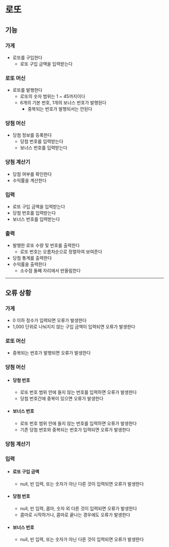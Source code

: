 # 로또

## 기능

### 가게

- 로또를 구입한다
    - 로또 구입 금액을 입력받는다

### 로또 머신

- 로또를 발행한다
    - 로또의 숫자 범위는 1 ~ 45까지이다
    - 6개의 기본 번호, 1개의 보너스 번호가 발행된다
        - 중복되는 번호가 발행되서는 안된다

### 당첨 머신

- 당첨 정보를 등록한다
    - 당첨 번호를 입력받는다
    - 보너스 번호를 입력받는다

### 당첨 계산기

- 당첨 여부를 확인한다
- 수익률을 계산한다

### 입력

- 로또 구입 금액을 입력받는다
- 당첨 번호를 입력받는다
- 보너스 번호를 입력받는다

### 출력

- 발행한 로또 수량 및 번호를 출력한다
    - 로또 번호는 오름차순으로 정렬하여 보여준다
- 당첨 통계를 출력한다
- 수익률을 출력한다
    - 소수점 둘째 자리에서 반올림한다

---

## 오류 상황

### 가게

- 0 이하 정수가 입력되면 오류가 발생한다
- 1,000 단위로 나눠지지 않는 구입 금액이 입력되면 오류가 발생한다

### 로또 머신

- 중복되는 번호가 발행되면 오류가 발생한다

### 당첨 머신

- #### 당첨 번호
    - 로또 번호 범위 안에 들지 않는 번호를 입력하면 오류가 발생한다
    - 당첨 번호간에 중복이 있으면 오류가 발생한다
- #### 보너스 번호
    - 로또 번호 범위 안에 들지 않는 번호를 입력하면 오류가 발생한다
    - 기존 당첨 번호와 중복되는 번호가 입력되면 오류가 발생한다

### 당첨 계산기

### 입력

- #### 로또 구입 금액
    - null, 빈 입력, 또는 숫자가 아닌 다른 것이 입력되면 오류가 발생한다
- #### 당첨 번호
    - null, 빈 입력, 콤마, 숫자 외 다른 것이 입력되면 오류가 발생한다
    - 콤마로 시작하거나, 콤마로 끝나는 경우에도 오류가 발생한다

- #### 보너스 번호
    - null, 빈 입력, 또는 숫자가 아닌 다른 것이 입력되면 오류가 발생한다
